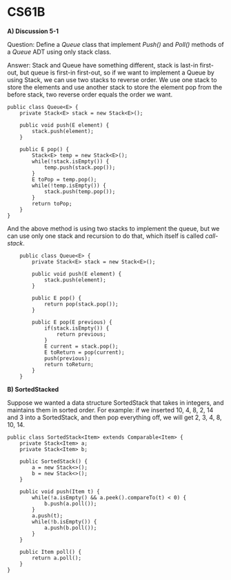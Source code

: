 # CS61B

**A) Discussion 5-1**

Question: Define a *Queue* class that implement *Push()* and *Poll()* methods of a *Queue* ADT using only stack class.

Answer: Stack and Queue have something different, stack is last-in first-out, but queue is first-in first-out, so if we want to implement a Queue by using Stack, we can use two stacks to reverse order. We use one stack to store the elements and use another stack to store the element pop from the before stack, two reverse order equals the order we want.

    public class Queue<E> {
        private Stack<E> stack = new Stack<E>();

        public void push(E element) {
            stack.push(element);
        }

        public E pop() {
            Stack<E> temp = new Stack<E>();
            while(!stack.isEmpty()) {
                temp.push(stack.pop());
            } 
            E toPop = temp.pop();
            while(!temp.isEmpty()) {
                stack.push(temp.pop());
            }
            return toPop;
        }
    }

And the above method is using two stacks to implement the queue, but we can use only one stack and recursion to do that, which itself is called *call-stack*.

        public class Queue<E> {
            private Stack<E> stack = new Stack<E>();

            public void push(E element) {
                stack.push(element);
            }

            public E pop() {
                return pop(stack.pop());
            }

            public E pop(E previous) {
                if(stack.isEmpty()) {
                    return previous;
                }
                E current = stack.pop();
                E toReturn = pop(current);
                push(previous);
                return toReturn;
            }
        }
**B) SortedStacked**

Suppose we wanted a data structure SortedStack that takes in integers, and maintains them in sorted order. For example: if we inserted 10, 4, 8, 2, 14 and 3 into a SortedStack, and then pop everything off, we will get 2, 3, 4, 8, 10, 14.

    public class SortedStack<Item> extends Comparable<Item> {
        private Stack<Item> a;
        private Stack<Item> b;

        public SortedStack() {
            a = new Stack<>();
            b = new Stack<>();
        }

        public void push(Item t) {
            while(!a.isEmpty() && a.peek().compareTo(t) < 0) {
                b.push(a.poll());
            }
            a.push(t);
            while(!b.isEmpty()) {
                a.push(b.poll());
            }
        }

        public Item poll() {
            return a.poll();
        }
    }